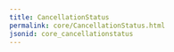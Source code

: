 ```yaml
---
title: CancellationStatus
permalink: core/CancellationStatus.html
jsonid: core_cancellationstatus
---
```

